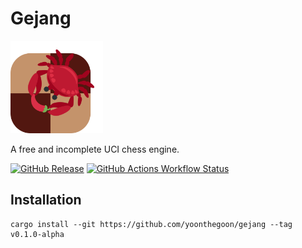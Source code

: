# Gejang

<img src="/assets/logo.svg" alt="Gejang logo" width="148">

A free and incomplete UCI chess engine.

[![GitHub Release](https://img.shields.io/github/v/release/yoonthegoon/gejang?include_prereleases)](https://github.com/yoonthegoon/gejang/releases/latest) [![GitHub Actions Workflow Status](https://img.shields.io/github/actions/workflow/status/yoonthegoon/gejang/rust.yml)](https://github.com/yoonthegoon/gejang/actions)

## Installation

```shell
cargo install --git https://github.com/yoonthegoon/gejang --tag v0.1.0-alpha
```
